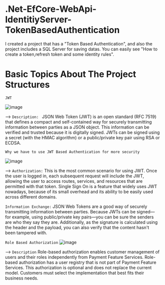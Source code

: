 # .Net-EfCore-WebApi-IdentitiyServer-TokenBasedAuthentication
I created a project that has a "Token Based Authentication", and also the project includes a SQL Server for saving datas.  You can easily see "How to create a token,refresh token and some identity rules".

# Basic Topics About The Project Structures 

`JWT`

![image](https://user-images.githubusercontent.com/71414017/171815545-c0bfbee0-2086-44f3-b4a1-5c3e6177ab84.png)

--> `Description: `
  JSON Web Token (JWT) is an open standard (RFC 7519) that defines a compact and self-contained way for securely transmitting information between parties as a JSON object. This information can be verified and trusted because it is digitally signed. JWTs can be signed using a secret (with the HMAC algorithm) or a public/private key pair using RSA or ECDSA.

`Why we have to use JWT Based Authentication for more security`

![image](https://user-images.githubusercontent.com/71414017/171815642-11ed6971-b640-4220-9515-3b23635f5393.png)

--> `Authorization:` This is the most common scenario for using JWT. Once the user is logged in, each subsequent request will include the JWT, allowing the user to access routes, services, and resources that are permitted with that token. Single Sign On is a feature that widely uses JWT nowadays, because of its small overhead and its ability to be easily used across different domains.

`Information Exchange:` JSON Web Tokens are a good way of securely transmitting information between parties. Because JWTs can be signed—for example, using public/private key pairs—you can be sure the senders are who they say they are. Additionally, as the signature is calculated using the header and the payload, you can also verify that the content hasn't been tampered with.

`Role Based Authorization`
![image](https://user-images.githubusercontent.com/71414017/171926600-73380cc8-2cbd-4948-994f-1c1920b87beb.png)

--> `Description` Role-based authorization enables customer management of users and their roles independently from Payment Feature Services. Role-based authorization has a user registry that is not part of Payment Feature Services. This authorization is optional and does not replace the current model. Customers must select the implementation that best fits their business needs.
